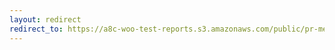 ```yaml
---
layout: redirect
redirect_to: https://a8c-woo-test-reports.s3.amazonaws.com/public/pr-merge/45121/api/index.html
---
```

